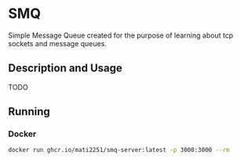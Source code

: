 # SMQ
Simple Message Queue created for the purpose of learning about tcp sockets and message queues.
## Description and Usage
TODO
## Running 
### Docker
```bash
docker run ghcr.io/mati2251/smq-server:latest -p 3000:3000 --rm
```
